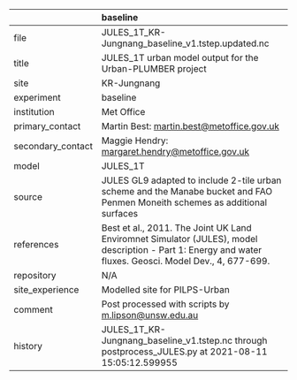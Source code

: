|                   | baseline                                                                                                                                                |
|:------------------|:--------------------------------------------------------------------------------------------------------------------------------------------------------|
| file              | JULES_1T_KR-Jungnang_baseline_v1.tstep.updated.nc                                                                                                       |
| title             | JULES_1T urban model output for the Urban-PLUMBER project                                                                                               |
| site              | KR-Jungnang                                                                                                                                             |
| experiment        | baseline                                                                                                                                                |
| institution       | Met Office                                                                                                                                              |
| primary_contact   | Martin Best: martin.best@metoffice.gov.uk                                                                                                               |
| secondary_contact | Maggie Hendry: margaret.hendry@metoffice.gov.uk                                                                                                         |
| model             | JULES_1T                                                                                                                                                |
| source            | JULES GL9 adapted to include 2-tile urban scheme and the Manabe bucket and FAO Penmen Moneith schemes as additional surfaces                            |
| references        | Best et al., 2011. The Joint UK Land Enviromnet Simulator (JULES), model description - Part 1: Energy and water fluxes. Geosci. Model Dev., 4, 677-699. |
| repository        | N/A                                                                                                                                                     |
| site_experience   | Modelled site for PILPS-Urban                                                                                                                           |
| comment           | Post processed with scripts by m.lipson@unsw.edu.au                                                                                                     |
| history           | JULES_1T_KR-Jungnang_baseline_v1.tstep.nc through postprocess_JULES.py at 2021-08-11 15:05:12.599955                                                    |
